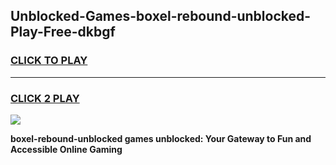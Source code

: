 
## Unblocked-Games-boxel-rebound-unblocked-Play-Free-dkbgf
<h3>
<a href="https://premium76.site?title=boxel-rebound-unblocked&ref=20M">CLICK TO PLAY</a></h3>
<hr>

<h3>
<a href="https://premium76.site?title=boxel-rebound-unblocked&ref=20M">CLICK 2 PLAY</a>
  
</h3>

<a href="https://premium76.site?title=boxel-rebound-unblocked&ref=19M"><img src="https://clearcache.store/games.png"></a>


**boxel-rebound-unblocked games unblocked: Your Gateway to Fun and Accessible Online Gaming**
